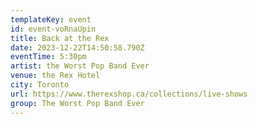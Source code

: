 ```yaml
---
templateKey: event
id: event-voRnaUpin
title: Back at the Rex
date: 2023-12-22T14:50:58.790Z
eventTime: 5:30pm
artist: the Worst Pop Band Ever
venue: the Rex Hotel
city: Toronto
url: https://www.therexshop.ca/collections/live-shows
group: The Worst Pop Band Ever
---
```


